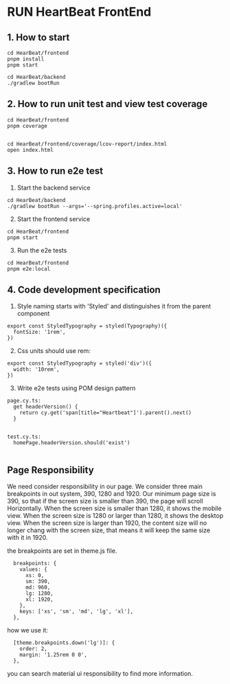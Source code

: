 # RUN HeartBeat FrontEnd

## 1. How to start

```
cd HearBeat/frontend
pnpm install
pnpm start

cd HearBeat/backend
./gradlew bootRun

```

## 2. How to run unit test and view test coverage

```
cd HearBeat/frontend
pnpm coverage


cd HearBeat/frontend/coverage/lcov-report/index.html
open index.html
```

## 3. How to run e2e test

1. Start the backend service

```
cd HearBeat/backend
./gradlew bootRun --args='--spring.profiles.active=local'
```

2. Start the frontend service

```
cd HearBeat/frontend
pnpm start
```

3. Run the e2e tests

```
cd HearBeat/frontend
pnpm e2e:local
```

## 4. Code development specification

1. Style naming starts with 'Styled' and distinguishes it from the parent component

```
export const StyledTypography = styled(Typography)({
  fontSize: '1rem',
})
```

2. Css units should use rem:

```
export const StyledTypography = styled('div')({
  width: '10rem',
})
```

3. Write e2e tests using POM design pattern

```
page.cy.ts:
  get headerVersion() {
    return cy.get('span[title="Heartbeat"]').parent().next()
  }


test.cy.ts:
  homePage.headerVersion.should('exist')


```

## Page Responsibility
We need consider responsibility in our page. We consider three main breakpoints in out system, 390, 1280 and 1920.
Our minimum page size is 390, so that if the screen size is smaller than 390, the page will scroll Horizontally.
When the screen size is smaller than 1280, it shows the mobile view.
When the screen size is 1280 or larger than 1280, it shows the desktop view.
When the screen size is larger than 1920, the content size will no longer chang with the screen size, that means it will keep the same size with it in 1920.

the breakpoints are set in theme.js file.
```
  breakpoints: {
    values: {
      xs: 0,
      sm: 390,
      md: 960,
      lg: 1280,
      xl: 1920,
    },
    keys: ['xs', 'sm', 'md', 'lg', 'xl'],
  },
```
how we use it:
```
  [theme.breakpoints.down('lg')]: {
    order: 2,
    margin: '1.25rem 0 0',
  },
```
you can search material ui responsibility to find more information.
